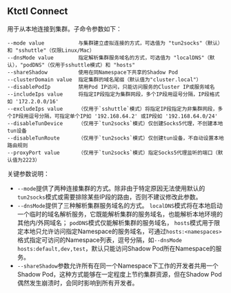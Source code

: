 Ktctl Connect
---

用于从本地连接到集群。子命令参数如下：

```text
--mode value           与集群建立虚拟连接的方式，可选值为 "tun2socks"（默认）和 "sshuttle"（仅限Linux/Mac）
--dnsMode value        指定解析集群服务域名的方式，可选值为 "localDNS"（默认），"podDNS"（仅用于sshuttle模式）和 "hosts"
--shareShadow          使用在同Namespace下共享的Shadow Pod
--clusterDomain value  指定集群的域名尾缀（默认值为"cluster.local"）
--disablePodIp         禁用Pod IP访问，只能访问服务的Cluster IP或服务域名
--includeIps value     将指定IP段指定为集群网段，多个IP段用逗号分隔，IP段格式如 '172.2.0.0/16'
--excludeIps value     （仅用于`sshuttle`模式）将指定IP段指定为非集群网段，多个IP段用逗号分隔，可指定单个IP如 '192.168.64.2' 或IP段如 '192.168.64.0/24'
--disableTunDevice     （仅用于`tun2socks`模式）仅创建Socks5代理，不创建本地tun设备
--disableTunRoute      （仅用于`tun2socks`模式）仅创建tun设备，不自动设置本地路由规则
--proxyPort value      （仅用于`tun2socks`模式）指定Socks5代理监听的端口（默认值为2223）
```

关键参数说明：

- `--mode`提供了两种连接集群的方式。除非由于特定原因无法使用默认的`tun2socks`模式或需要排除某些IP段的路由，否则不建议修改此参数。
- `--dnsMode`提供了三种解析集群服务域名的方式。
 `localDNS`模式将在本地启动一个临时的域名解析服务，它既能解析集群的服务域名，也能解析本地环境的其他内/外网域名；
 `podDNS`模式仅能解析集群的服务域名，
 `hosts`模式用于限定本地只允许访问指定Namespace的服务域名，可通过`hosts:<namespaces>`格式指定可访问的Namespace列表，逗号分隔，如`--dnsMode hosts:default,dev,test`，默认只能访问Shadow Pod所在Namespace的服务。
- `--shareShadow`参数允许所有在同一个Namespace下工作的开发者共用一个Shadow Pod，这种方式能够在一定程度上节约集群资源，但在Shadow Pod偶然发生崩溃时，会同时影响到所有开发者。
